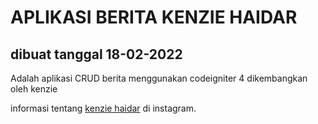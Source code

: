 # APLIKASI BERITA KENZIE HAIDAR

## dibuat tanggal 18-02-2022

Adalah aplikasi CRUD berita menggunakan codeigniter 4
dikembangkan oleh kenzie

informasi tentang [kenzie haidar](http://instagram.com/e.enenra) di instagram.

